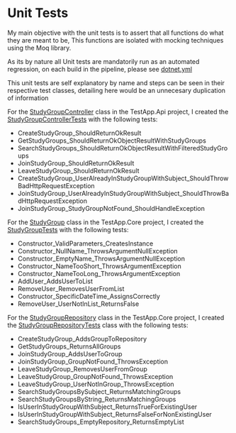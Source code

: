 # Unit Tests

My main objective with the unit tests is to assert that all functions do what they are meant to be, This functions are isolated with mocking techniques using the Moq library.

As its by nature all Unit tests are mandatorily run as an automated regression, on each build in the pipeline, please see [dotnet.yml](../.github/workflows/dotnet.yml)

This unit tests are self explanatory by name and steps can be seen in their respective test classes, detailing here would be an unnecesary duplication of information 

For the [StudyGroupController](../src/TestApp.Api/Controllers/StudyGroupController.cs) class in the TestApp.Api project, I created the [StudyGroupControllerTests](../src/Tests/TestApp.UnitTests/Api/StudyGroupControllerTests.cs) with the following tests:
 - CreateStudyGroup_ShouldReturnOkResult
 - GetStudyGroups_ShouldReturnOkObjectResultWithStudyGroups
 - SearchStudyGroups_ShouldReturnOkObjectResultWithFilteredStudyGroups
 - JoinStudyGroup_ShouldReturnOkResult
 - LeaveStudyGroup_ShouldReturnOkResult
 - CreateStudyGroup_UserAlreadyInStudyGroupWithSubject_ShouldThrowBadHttpRequestException
 - JoinStudyGroup_UserAlreadyInStudyGroupWithSubject_ShouldThrowBadHttpRequestException
 - JoinStudyGroup_StudyGroupNotFound_ShouldHandleException

For the [StudyGroup](../src/TestApp.Core/Models/StudyGroup.cs) class in the TestApp.Core project, I created the [StudyGroupTests](../src/Tests/TestApp.UnitTests/Core/StudyGroupTests.cs) with the following tests:

- Constructor_ValidParameters_CreatesInstance
- Constructor_NullName_ThrowsArgumentNullException
- Constructor_EmptyName_ThrowsArgumentNullException
- Constructor_NameTooShort_ThrowsArgumentException
- Constructor_NameTooLong_ThrowsArgumentException
- AddUser_AddsUserToList
- RemoveUser_RemovesUserFromList
- Constructor_SpecificDateTime_AssignsCorrectly
- RemoveUser_UserNotInList_ReturnsFalse

For the [StudyGroupRepository](../src/TestApp.Data/Repositories/StudyGroupRepository.cs) class in the TestApp.Core project, I created the [StudyGroupRepositoryTests](../src/Tests/TestApp.UnitTests/Data/StudyGroupRepositoryTests.cs) class with the following tests:

- CreateStudyGroup_AddsGroupToRepository
- GetStudyGroups_ReturnsAllGroups
- JoinStudyGroup_AddsUserToGroup
- JoinStudyGroup_GroupNotFound_ThrowsException
- LeaveStudyGroup_RemovesUserFromGroup
- LeaveStudyGroup_GroupNotFound_ThrowsException
- LeaveStudyGroup_UserNotInGroup_ThrowsException
- SearchStudyGroupsBySubject_ReturnsMatchingGroups
- SearchStudyGroupsByString_ReturnsMatchingGroups
- IsUserInStudyGroupWithSubject_ReturnsTrueForExistingUser
- IsUserInStudyGroupWithSubject_ReturnsFalseForNonExistingUser
- SearchStudyGroups_EmptyRepository_ReturnsEmptyList